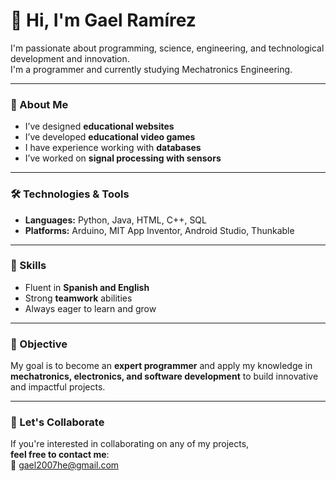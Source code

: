 # 👋 Hi, I'm Gael Ramírez

I'm passionate about programming, science, engineering, and technological development and innovation.  
I'm a programmer and currently studying Mechatronics Engineering.

---

### 🚀 About Me

- I’ve designed **educational websites**
- I’ve developed **educational video games**
- I have experience working with **databases**
- I’ve worked on **signal processing with sensors**

---

### 🛠 Technologies & Tools

- **Languages:** Python, Java, HTML, C++, SQL  
- **Platforms:** Arduino, MIT App Inventor, Android Studio, Thunkable

---

### 🧠 Skills

- Fluent in **Spanish and English**
- Strong **teamwork** abilities
- Always eager to learn and grow

---

### 🎯 Objective

My goal is to become an **expert programmer** and apply my knowledge in **mechatronics, electronics, and software development** to build innovative and impactful projects.

---

### 🤝 Let's Collaborate

If you're interested in collaborating on any of my projects,  
**feel free to contact me**:  
📩 gael2007he@gmail.com

